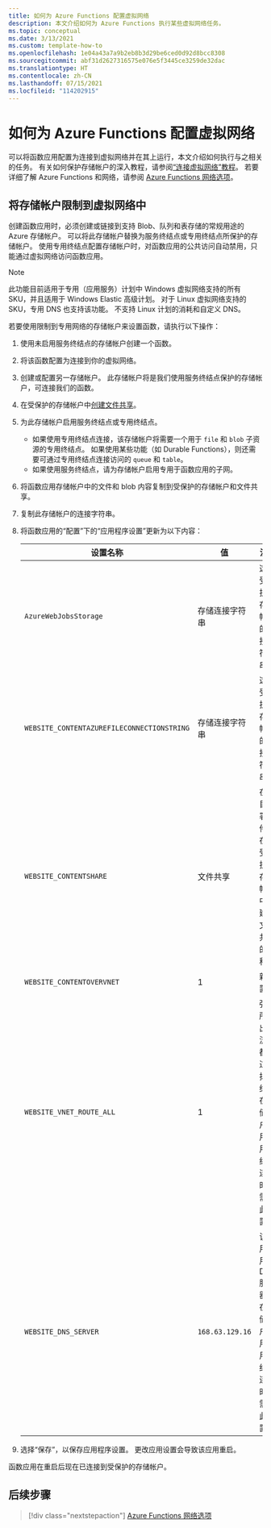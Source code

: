 ```yaml
---
title: 如何为 Azure Functions 配置虚拟网络
description: 本文介绍如何为 Azure Functions 执行某些虚拟网络任务。
ms.topic: conceptual
ms.date: 3/13/2021
ms.custom: template-how-to
ms.openlocfilehash: 1e04a43a7a9b2eb8b3d29be6ced0d92d8bcc8308
ms.sourcegitcommit: abf31d2627316575e076e5f3445ce3259de32dac
ms.translationtype: HT
ms.contentlocale: zh-CN
ms.lasthandoff: 07/15/2021
ms.locfileid: "114202915"
---
```

# <a name="how-to-configure-azure-functions-with-a-virtual-network"></a>如何为 Azure Functions 配置虚拟网络

可以将函数应用配置为连接到虚拟网络并在其上运行，本文介绍如何执行与之相关的任务。 有关如何保护存储帐户的深入教程，请参阅[“连接虚拟网络”教程](functions-create-vnet.md)。 若要详细了解 Azure Functions 和网络，请参阅 [Azure Functions 网络选项](functions-networking-options.md)。

## <a name="restrict-your-storage-account-to-a-virtual-network"></a>将存储帐户限制到虚拟网络中 

创建函数应用时，必须创建或链接到支持 Blob、队列和表存储的常规用途的 Azure 存储帐户。 可以将此存储帐户替换为服务终结点或专用终结点所保护的存储帐户。 使用专用终结点配置存储帐户时，对函数应用的公共访问自动禁用，只能通过虚拟网络访问函数应用。 

> [!NOTE]  
> 此功能目前适用于专用（应用服务）计划中 Windows 虚拟网络支持的所有 SKU，并且适用于 Windows Elastic 高级计划。 对于 Linux 虚拟网络支持的 SKU，专用 DNS 也支持该功能。 不支持 Linux 计划的消耗和自定义 DNS。 

若要使用限制到专用网络的存储帐户来设置函数，请执行以下操作：

1. 使用未启用服务终结点的存储帐户创建一个函数。

1. 将该函数配置为连接到你的虚拟网络。

1. 创建或配置另一存储帐户。  此存储帐户将是我们使用服务终结点保护的存储帐户，可连接我们的函数。

1. 在受保护的存储帐户中[创建文件共享](../storage/files/storage-how-to-create-file-share.md#create-a-file-share)。

1. 为此存储帐户启用服务终结点或专用终结点。  
    * 如果使用专用终结点连接，该存储帐户将需要一个用于 `file` 和 `blob` 子资源的专用终结点。  如果使用某些功能（如 Durable Functions），则还需要可通过专用终结点连接访问的 `queue` 和 `table`。
    * 如果使用服务终结点，请为存储帐户启用专用于函数应用的子网。

1. 将函数应用存储帐户中的文件和 blob 内容复制到受保护的存储帐户和文件共享。

1. 复制此存储帐户的连接字符串。

1. 将函数应用的“配置”下的“应用程序设置”更新为以下内容：

    | 设置名称 | 值 | 注释 |
    |----|----|----|
    | `AzureWebJobsStorage`| 存储连接字符串 | 这是受保护的存储帐户的连接字符串。 |
    | `WEBSITE_CONTENTAZUREFILECONNECTIONSTRING` |  存储连接字符串 | 这是受保护的存储帐户的连接字符串。 |
    | `WEBSITE_CONTENTSHARE` | 文件共享 | 在项目部署文件所在的受保护的存储帐户中创建的文件共享的名称。 |
    | `WEBSITE_CONTENTOVERVNET` | 1 | 新设置 |
    | `WEBSITE_VNET_ROUTE_ALL` | 1 | 强制所有出站流量都通过虚拟网络。 在存储帐户使用专用终结点连接时，需要此设置。 |
    | `WEBSITE_DNS_SERVER` | `168.63.129.16` | 该应用使用的 DNS 服务器。 在存储帐户使用专用终结点连接时，需要此设置。 |

1. 选择“保存”，以保存应用程序设置。 更改应用设置会导致该应用重启。  

函数应用在重启后现在已连接到受保护的存储帐户。

## <a name="next-steps"></a>后续步骤

> [!div class="nextstepaction"]
> [Azure Functions 网络选项](functions-networking-options.md)

